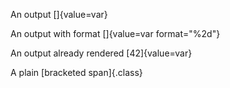 An output []{value=var}

An output with format []{value=var format="%2d"}

An output already rendered [42]{value=var}

A plain [bracketed span]{.class}
